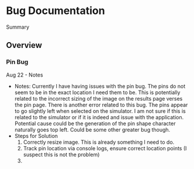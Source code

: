 # Bug Documentation

<!--@START_MENU_TOKEN@-->Summary<!--@END_MENU_TOKEN@-->

## Overview



### Pin Bug

Aug 22 - Notes
- Notes: Currently I have having issues with the pin bug. The pins do not seem to be in the exact location I need them to be. This is potentially related to the incorrect sizing of the image on the results page verses the pin page. There is another error related to this bug. The pins appear to go slightly left when selected on the simulator. I am not sure if this is related to the simulator or if it is indeed and issue with the application. Potential cause could be the generation of the pin shape character naturally goes top left. Could be some other greater bug though. 
- Steps for Solution
    1. Correctly resize image. This is already something I need to do.
    2. Track pin location via console logs, ensure correct location points (I suspect this is not the problem)
    3. 
